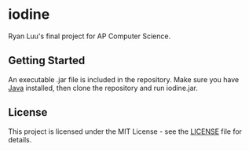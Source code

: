 # iodine
Ryan Luu's final project for AP Computer Science.

## Getting Started

An executable .jar file is included in the repository. Make sure you have [Java](https://www.java.com/en/download/) installed, then clone the repository and run iodine.jar.

## License

This project is licensed under the MIT License - see the [LICENSE](LICENSE) file for details.
